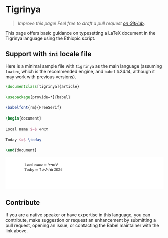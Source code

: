 # Tigrinya

<blockquote>
  <p><em>Improve this page! Feel free to draft a pull request <a href="https://github.com/latex3/babel/tree/docs/docs">on GitHub</a>.</em></p>
</blockquote>

This page offers basic guidance on typesetting a LaTeX document in the
Tigrinya language using the Ethiopic script.

## Support with `ini` locale file

Here is a minimal sample file with `tigrinya` as the main language
(assuming `luatex`, which is the recommended engine, and `babel` ≥24.14,
although it may work with previous versions).

```tex
\documentclass[tigrinya]{article}

\usepackage[provide=*]{babel}

\babelfont{rm}{FreeSerif}

\begin{document}

Local name $=$ ትግርኛ

Today $=$ \today

\end{document}
```

![](../media/locale-tigrinya.png)

## Contribute

If you are a native speaker or have expertise in this language, you can
contribute, make suggestion or request an enhancement by submitting a
pull request, opening an issue, or contacting the Babel maintainer with
the link above.